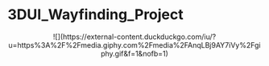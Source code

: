 # 3DUI_Wayfinding_Project
<div style="text-align: center;">
![](https://external-content.duckduckgo.com/iu/?u=https%3A%2F%2Fmedia.giphy.com%2Fmedia%2FAnqLBj9AY7iVy%2Fgiphy.gif&f=1&nofb=1)
</div>
